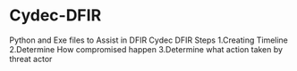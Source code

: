 # Cydec-DFIR
Python and Exe files to Assist in DFIR
Cydec DFIR Steps
1.Creating Timeline 
2.Determine How compromised happen
3.Determine what action taken by threat actor
